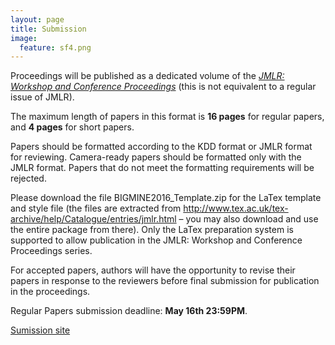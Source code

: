 ```yaml
---
layout: page
title: Submission 
image:
  feature: sf4.png
---
```


Proceedings will be published as a dedicated volume of the [*JMLR: Workshop and Conference Proceedings*](http://jmlr.csail.mit.edu/proceedings/) (this is not equivalent to a regular issue of JMLR).

The maximum length of papers in this format is **16 pages** for regular papers, and **4 pages** for short papers. 

Papers should be formatted according to the KDD format or JMLR format for reviewing. Camera-ready papers should be formatted only with the JMLR format. Papers that do not meet the formatting requirements will be rejected.

Please download the file BIGMINE2016_Template.zip for the LaTex template and style file (the files are extracted from http://www.tex.ac.uk/tex-archive/help/Catalogue/entries/jmlr.html – you may also download and use the entire package from there). Only the LaTex preparation system is supported to allow publication in the JMLR: Workshop and Conference Proceedings series.

For accepted papers, authors will have the opportunity to revise their papers in response to the reviewers before final submission for publication in the proceedings.

Regular Papers submission deadline: **May 16th 23:59PM**.

[Sumission site](https://easychair.org/conferences/?conf=bigmine2016)
